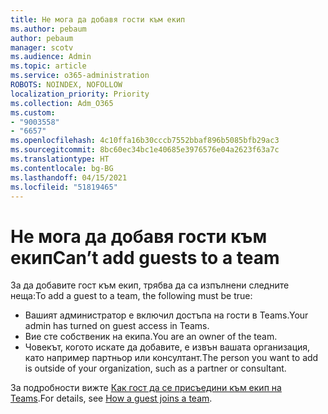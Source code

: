 ```yaml
---
title: Не мога да добавя гости към екип
ms.author: pebaum
author: pebaum
manager: scotv
ms.audience: Admin
ms.topic: article
ms.service: o365-administration
ROBOTS: NOINDEX, NOFOLLOW
localization_priority: Priority
ms.collection: Adm_O365
ms.custom:
- "9003558"
- "6657"
ms.openlocfilehash: 4c10ffa16b30cccb7552bbaf896b5085bfb29ac3
ms.sourcegitcommit: 8bc60ec34bc1e40685e3976576e04a2623f63a7c
ms.translationtype: HT
ms.contentlocale: bg-BG
ms.lasthandoff: 04/15/2021
ms.locfileid: "51819465"
---
```

# <a name="cant-add-guests-to-a-team"></a><span data-ttu-id="6493f-102">Не мога да добавя гости към екип</span><span class="sxs-lookup"><span data-stu-id="6493f-102">Can’t add guests to a team</span></span>

<span data-ttu-id="6493f-103">За да добавите гост към екип, трябва да са изпълнени следните неща:</span><span class="sxs-lookup"><span data-stu-id="6493f-103">To add a guest to a team, the following must be true:</span></span>  

- <span data-ttu-id="6493f-104">Вашият администратор е включил достъпа на гости в Teams.</span><span class="sxs-lookup"><span data-stu-id="6493f-104">Your admin has turned on guest access in Teams.</span></span>
- <span data-ttu-id="6493f-105">Вие сте собственик на екипа.</span><span class="sxs-lookup"><span data-stu-id="6493f-105">You are an owner of the team.</span></span>
- <span data-ttu-id="6493f-106">Човекът, когото искате да добавите, е извън вашата организация, като например партньор или консултант.</span><span class="sxs-lookup"><span data-stu-id="6493f-106">The person you want to add is outside of your organization, such as a partner or consultant.</span></span>

<span data-ttu-id="6493f-107">За подробности вижте [Как гост да се присъедини към екип на Teams](https://docs.microsoft.com/MicrosoftTeams/guest-joins).</span><span class="sxs-lookup"><span data-stu-id="6493f-107">For details, see  [How a guest joins a team](https://docs.microsoft.com/MicrosoftTeams/guest-joins).</span></span>